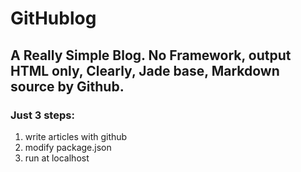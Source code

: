 # GitHublog

## A Really Simple Blog. No Framework, output HTML only, Clearly, Jade base, Markdown source by Github.

### Just 3 steps:

1. write articles with github 
2. modify package.json
3. run at localhost
